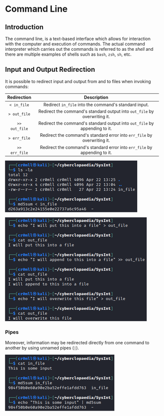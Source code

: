 # Command Line

## Introduction

The command line, is a text-based interface which allows for interaction with the computer and execution of commands. The actual command interpreter which carries out the commands is referred to as the _shell_ and there are multiple examples of shells such as `bash`, `zsh`, `sh`, etc.

## Input and Output Redirection

It is possible to redirect input and output from and to files when invoking commands:

|  Redirection  |                                 Description                                |
| :-----------: | :------------------------------------------------------------------------: |
|  `< in_file`  |            Redirect `in_file` into the command's standard input.           |
|  `> out_file` |  Redirect the command's standard output into `out_file` by overwriting it. |
| `>> out_file` | Redirect the command's standard output into `out_file` by appending to it. |
|  `> err_file` |  Redirect the command's standard error into `err_file` by overwriting it.  |
| `>> err_file` |  Redirect the command's standard error into `err_file` by appending to it. |

![](<../../System Internals/Linux/Resources/Images/Command Line/Input File Redirection.png>)

![](<../../System Internals/Linux/Resources/Images/Command Line/Output File Redirection.png>)

### Pipes

Moreover, information may be redirected directly from one command to another by using unnamed pipes (`|`).

![](<../../System Internals/Linux/Resources/Images/Command Line/Unnamed Pipe Redirection.png>)
